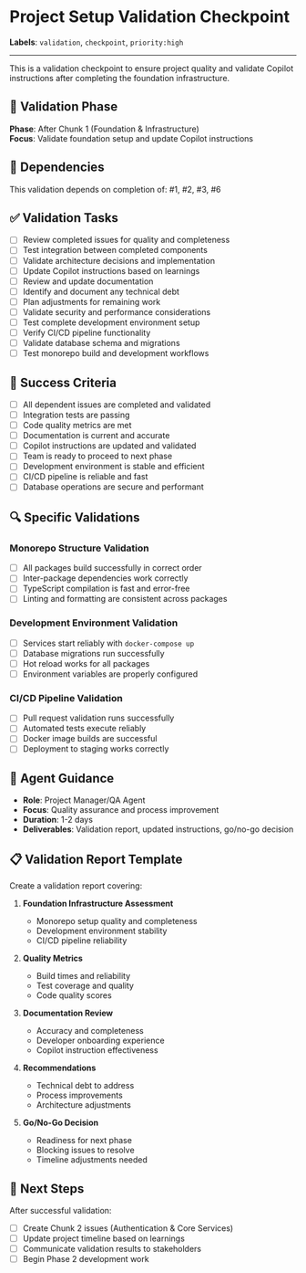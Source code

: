 # Project Setup Validation Checkpoint

**Labels**: `validation`, `checkpoint`, `priority:high`

---

This is a validation checkpoint to ensure project quality and validate Copilot instructions after completing the foundation infrastructure.

## 🎯 Validation Phase

**Phase**: After Chunk 1 (Foundation & Infrastructure)  
**Focus**: Validate foundation setup and update Copilot instructions  

## 🔗 Dependencies

This validation depends on completion of: #1, #2, #3, #6

## ✅ Validation Tasks

- [ ] Review completed issues for quality and completeness
- [ ] Test integration between completed components
- [ ] Validate architecture decisions and implementation
- [ ] Update Copilot instructions based on learnings
- [ ] Review and update documentation
- [ ] Identify and document any technical debt
- [ ] Plan adjustments for remaining work
- [ ] Validate security and performance considerations
- [ ] Test complete development environment setup
- [ ] Verify CI/CD pipeline functionality
- [ ] Validate database schema and migrations
- [ ] Test monorepo build and development workflows

## 🎯 Success Criteria

- [ ] All dependent issues are completed and validated
- [ ] Integration tests are passing
- [ ] Code quality metrics are met
- [ ] Documentation is current and accurate
- [ ] Copilot instructions are updated and validated
- [ ] Team is ready to proceed to next phase
- [ ] Development environment is stable and efficient
- [ ] CI/CD pipeline is reliable and fast
- [ ] Database operations are secure and performant

## 🔍 Specific Validations

### Monorepo Structure Validation
- [ ] All packages build successfully in correct order
- [ ] Inter-package dependencies work correctly
- [ ] TypeScript compilation is fast and error-free
- [ ] Linting and formatting are consistent across packages

### Development Environment Validation
- [ ] Services start reliably with `docker-compose up`
- [ ] Database migrations run successfully
- [ ] Hot reload works for all packages
- [ ] Environment variables are properly configured

### CI/CD Pipeline Validation
- [ ] Pull request validation runs successfully
- [ ] Automated tests execute reliably
- [ ] Docker image builds are successful
- [ ] Deployment to staging works correctly

## 🤖 Agent Guidance

- **Role**: Project Manager/QA Agent
- **Focus**: Quality assurance and process improvement
- **Duration**: 1-2 days
- **Deliverables**: Validation report, updated instructions, go/no-go decision

## 📋 Validation Report Template

Create a validation report covering:

1. **Foundation Infrastructure Assessment**
   - Monorepo setup quality and completeness
   - Development environment stability
   - CI/CD pipeline reliability

2. **Quality Metrics**
   - Build times and reliability
   - Test coverage and quality
   - Code quality scores

3. **Documentation Review**
   - Accuracy and completeness
   - Developer onboarding experience
   - Copilot instruction effectiveness

4. **Recommendations**
   - Technical debt to address
   - Process improvements
   - Architecture adjustments

5. **Go/No-Go Decision**
   - Readiness for next phase
   - Blocking issues to resolve
   - Timeline adjustments needed

## 🚀 Next Steps

After successful validation:
- [ ] Create Chunk 2 issues (Authentication & Core Services)
- [ ] Update project timeline based on learnings
- [ ] Communicate validation results to stakeholders
- [ ] Begin Phase 2 development work